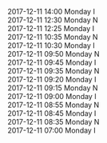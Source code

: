 2017-12-11 14:00 Monday  I  
2017-12-11 12:30 Monday  N  
2017-12-11 12:25 Monday  I  
2017-12-11 10:35 Monday  N  
2017-12-11 10:30 Monday  I  
2017-12-11 09:50 Monday  N  
2017-12-11 09:45 Monday  I  
2017-12-11 09:35 Monday  N  
2017-12-11 09:20 Monday  I  
2017-12-11 09:15 Monday  N  
2017-12-11 09:00 Monday  I  
2017-12-11 08:55 Monday  N  
2017-12-11 08:45 Monday  I  
2017-12-11 08:35 Monday  N  
2017-12-11 07:00 Monday  I  
